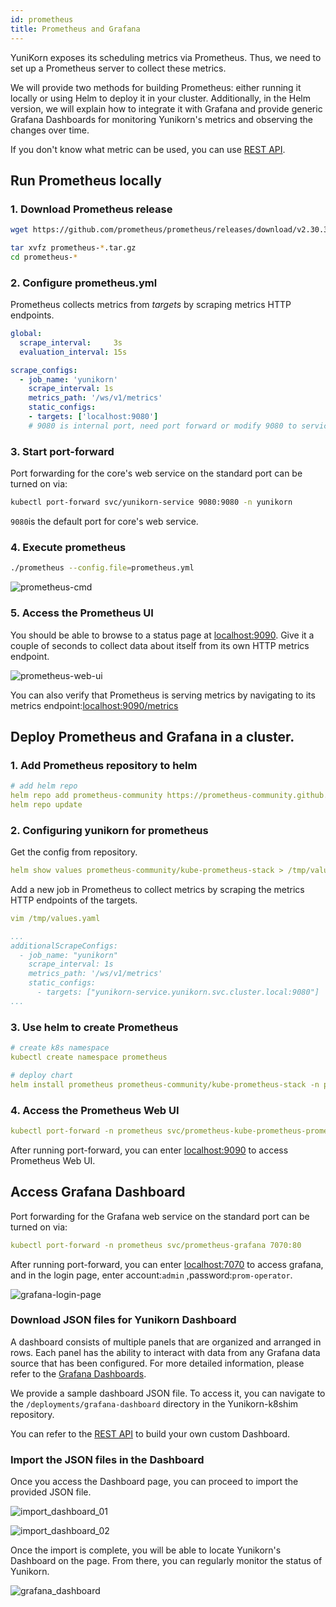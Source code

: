 ```yaml
---
id: prometheus
title: Prometheus and Grafana
---
```


<!--
Licensed to the Apache Software Foundation (ASF) under one
or more contributor license agreements.  See the NOTICE file
distributed with this work for additional information
regarding copyright ownership.  The ASF licenses this file
to you under the Apache License, Version 2.0 (the
"License"); you may not use this file except in compliance
with the License.  You may obtain a copy of the License at

  http://www.apache.org/licenses/LICENSE-2.0

Unless required by applicable law or agreed to in writing,
software distributed under the License is distributed on an
"AS IS" BASIS, WITHOUT WARRANTIES OR CONDITIONS OF ANY
KIND, either express or implied.  See the License for the
specific language governing permissions and limitations
under the License.
-->

YuniKorn exposes its scheduling metrics via Prometheus. Thus, we need to set up a Prometheus server to collect these metrics.

We will provide two methods for building Prometheus: either running it locally or using Helm to deploy it in your cluster. Additionally, in the Helm version, we will explain how to integrate it with Grafana and provide generic Grafana Dashboards for monitoring Yunikorn's metrics and observing the changes over time.

If you don't know what metric can be used, you can use [REST API](scheduler#metrics).

## Run Prometheus locally

### 1. Download Prometheus release

```bash
wget https://github.com/prometheus/prometheus/releases/download/v2.30.3/prometheus-2.30.3.linux-amd64.tar.gz
```

```bash
tar xvfz prometheus-*.tar.gz
cd prometheus-*
```

### 2. Configure prometheus.yml

Prometheus collects metrics from *targets* by scraping metrics HTTP endpoints.

```yaml
global:
  scrape_interval:     3s
  evaluation_interval: 15s

scrape_configs:
  - job_name: 'yunikorn'
    scrape_interval: 1s
    metrics_path: '/ws/v1/metrics'
    static_configs:
    - targets: ['localhost:9080'] 
    # 9080 is internal port, need port forward or modify 9080 to service's port
```

### 3. Start port-forward

Port forwarding for the core's web service on the standard port can be turned on via:

```bash
kubectl port-forward svc/yunikorn-service 9080:9080 -n yunikorn
```

`9080`is the default port for core's web service. 

### 4. Execute prometheus

```bash
./prometheus --config.file=prometheus.yml
```

![prometheus-cmd](../assets/prometheus-cmd.png)

### 5. Access the Prometheus UI

You should be able to browse to a status page at [localhost:9090](http://localhost:9090/). Give it a couple of seconds to collect data about itself from its own HTTP metrics endpoint.

![prometheus-web-ui](../assets/prometheus-web-ui.png)

You can also verify that Prometheus is serving metrics by navigating to its metrics endpoint:[localhost:9090/metrics](http://localhost:9090/metrics)

## Deploy Prometheus and Grafana in a cluster.

### 1. Add Prometheus repository to helm
    
```yaml
# add helm repo
helm repo add prometheus-community https://prometheus-community.github.io/helm-charts
helm repo update
```
    
### 2. Configuring yunikorn for prometheus

Get the config from repository.
```yaml
helm show values prometheus-community/kube-prometheus-stack > /tmp/values.yaml
```

Add a new job in Prometheus to collect metrics by scraping the metrics HTTP endpoints of the targets.

```yaml
vim /tmp/values.yaml
```
```yaml
...
additionalScrapeConfigs:
  - job_name: "yunikorn"
    scrape_interval: 1s
    metrics_path: '/ws/v1/metrics'
    static_configs:
      - targets: ["yunikorn-service.yunikorn.svc.cluster.local:9080"]
...
```
    
### 3. Use helm to create Prometheus

```yaml
# create k8s namespace
kubectl create namespace prometheus

# deploy chart
helm install prometheus prometheus-community/kube-prometheus-stack -n prometheus -f /tmp/values.yaml
```
    
### 4. Access the Prometheus Web UI
    
```yaml
kubectl port-forward -n prometheus svc/prometheus-kube-prometheus-prometheus 9090:9090
```

After running port-forward, you can enter [localhost:9090](http://localhost:9090) to access Prometheus Web UI.

## Access Grafana Dashboard

Port forwarding for the Grafana web service on the standard port can be turned on via:

```yaml
kubectl port-forward -n prometheus svc/prometheus-grafana 7070:80
```

After running port-forward, you can enter [localhost:7070](http://localhost:7070) to access grafana, and in the login page, enter account:`admin` ,password:`prom-operator`.

![grafana-login-page](../assets/grafana_login_page.png)
    
### Download JSON files for Yunikorn Dashboard
    
A dashboard consists of multiple panels that are organized and arranged in rows. Each panel has the ability to interact with data from any Grafana data source that has been configured. For more detailed information, please refer to the [Grafana Dashboards](https://grafana.com/docs/grafana/latest/dashboards).

We provide a sample dashboard JSON file. To access it, you can navigate to the `/deployments/grafana-dashboard` directory in the Yunikorn-k8shim repository.

You can refer to the [REST API](scheduler#metrics) to build your own custom Dashboard.

### Import the JSON files in the Dashboard

Once you access the Dashboard page, you can proceed to import the provided JSON file.

![import_dashboard_01](../assets/import_dashboard_01.png)

![import_dashboard_02](../assets/import_dashboard_02.png)

Once the import is complete, you will be able to locate Yunikorn's Dashboard on the page. From there, you can regularly monitor the status of Yunikorn.

![grafana_dashboard](../assets/grafana_dashboard.png)
